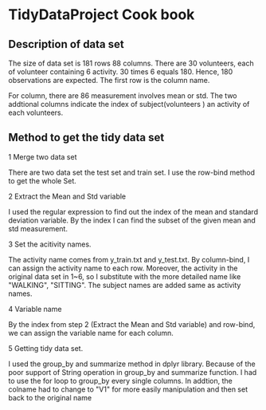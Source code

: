 # TidyDataProject Cook book

## Description of data set

The size of data set is 181 rows 88 columns. There are 30 volunteers, each of volunteer containing 6 activity. 30 times 6 equals 180. Hence,
180 observations are expected. The first row is the column name. 

For column, there are 86 measurement involves mean or std. The two addtional columns indicate the index of subject(volunteers )  an activity of each volunteers. 

## Method to get the tidy data set

1 Merge two data set

There are two data set the test set and train set. I use the row-bind method to get the whole Set. 

2 Extract the Mean and Std variable

I used the regular expression to find out the index of the mean and standard deviation variable. By the index I can find the subset of the given mean and std measurement.

3 Set the acitivity names.

The activity name comes from y_train.txt and y_test.txt. By column-bind, I can assign the activity name to each row. Moreover, the activity in the original data set in 1~6, so I substitute with the more detailed name like "WALKING", 
"SITTING". The subject names are added same as activity names.

4 Variable name

By the index from step 2 (Extract the Mean and Std variable) and row-bind, we can assign the variable name for each column.

5 Getting tidy data set.

I used the group_by and summarize method in dplyr library. Because of the poor support of String operation in group_by and summarize function. I had to use the for loop to group_by every single columns. In addtion, the colname had to change to "V1" for more easily manipulation and then set back to the original name


